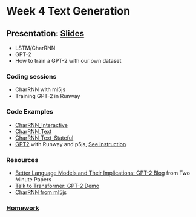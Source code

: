 # Week 4 Text Generation

## Presentation: [Slides]()
- LSTM/CharRNN
- GPT-2
- How to train a GPT-2 with our own dataset

### Coding sessions
- CharRNN with ml5js
- Training GPT-2 in Runway

### Code Examples
* [CharRNN_Interactive](https://yining1023.github.io/machine-learning-for-the-web/week12-rnn/CharRNN_Interactive)
* [CharRNN_Text](https://yining1023.github.io/machine-learning-for-the-web/week12-rnn/CharRNN_Text)
* [CharRNN_Text_Stateful](https://yining1023.github.io/machine-learning-for-the-web/week12-rnn/CharRNN_Text_Stateful)
* [GPT2](https://yining1023.github.io/machine-learning-for-the-web/week7-runway/GPT2/) with Runway and p5js, [See instruction](https://github.com/runwayml/Intro-Synthetic-Media/tree/master/text/GPT2)

### Resources
* [Better Language Models
and Their Implications: GPT-2 Blog](https://openai.com/blog/better-language-models/) from Two Minute Papers
* [Talk to Transformer: GPT-2 Demo](https://talktotransformer.com/)
* [CharRNN from ml5js](https://learn.ml5js.org/docs/#/reference/charrnn)

### [Homework](https://github.com/runwayml/Intro-Synthetic-Media/wiki/Week-4-2020-Spring)
